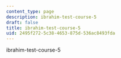 ```yaml
---
content_type: page
description: ibrahim-test-course-5
draft: false
title: ibrahim-test-course-5
uid: 2495f272-5c38-4653-875d-536ac8493fda
---
```

ibrahim-test-course-5